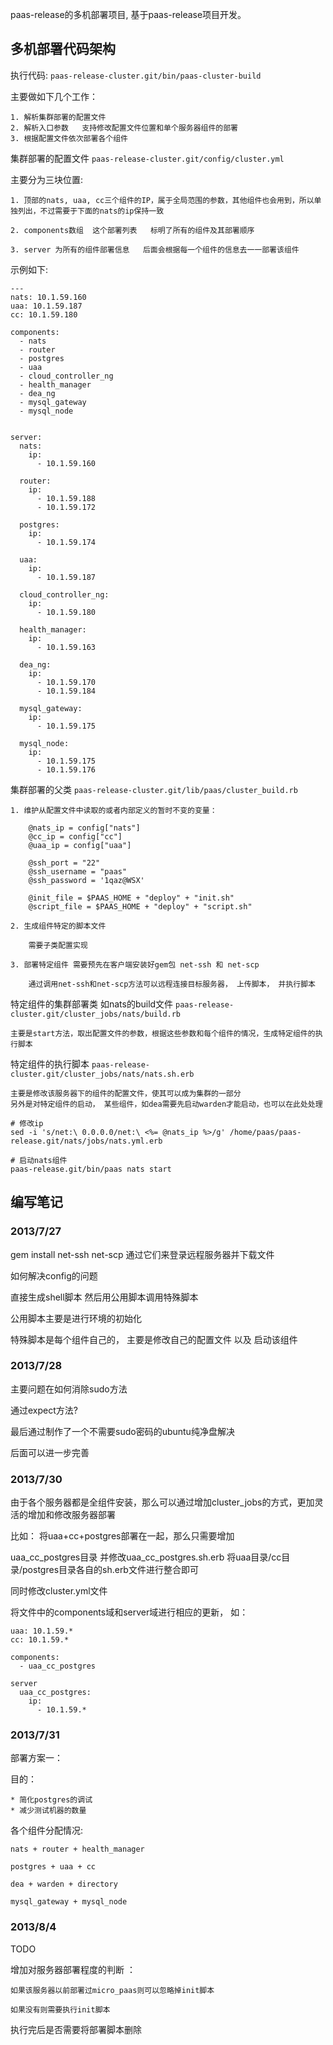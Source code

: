 paas-release的多机部署项目, 基于paas-release项目开发。

## 多机部署代码架构

执行代码: `paas-release-cluster.git/bin/paas-cluster-build`

主要做如下几个工作：

	1. 解析集群部署的配置文件
	2. 解析入口参数   支持修改配置文件位置和单个服务器组件的部署
	3. 根据配置文件依次部署各个组件

集群部署的配置文件  `paas-release-cluster.git/config/cluster.yml`

主要分为三块位置: 

	1. 顶部的nats, uaa, cc三个组件的IP，属于全局范围的参数，其他组件也会用到，所以单独列出，不过需要于下面的nats的ip保持一致

	2. components数组  这个部署列表   标明了所有的组件及其部署顺序

	3. server 为所有的组件部署信息   后面会根据每一个组件的信息去一一部署该组件

示例如下:

	---
	nats: 10.1.59.160
	uaa: 10.1.59.187
	cc: 10.1.59.180

	components:
	  - nats
	  - router
	  - postgres
	  - uaa
	  - cloud_controller_ng
	  - health_manager
	  - dea_ng
	  - mysql_gateway
	  - mysql_node


	server:
	  nats:
	    ip: 
	      - 10.1.59.160

	  router:
	    ip:
	      - 10.1.59.188
	      - 10.1.59.172

	  postgres:
	    ip:
	      - 10.1.59.174

	  uaa:
	    ip: 
	      - 10.1.59.187

	  cloud_controller_ng:
	    ip: 
	      - 10.1.59.180

	  health_manager:
	    ip: 
	      - 10.1.59.163

	  dea_ng:
	    ip:
	      - 10.1.59.170
	      - 10.1.59.184

	  mysql_gateway:
	    ip:
	      - 10.1.59.175

	  mysql_node:
	    ip:
	      - 10.1.59.175
	      - 10.1.59.176

集群部署的父类 `paas-release-cluster.git/lib/paas/cluster_build.rb`

	1. 维护从配置文件中读取的或者内部定义的暂时不变的变量：

		@nats_ip = config["nats"]
		@cc_ip = config["cc"]
		@uaa_ip = config["uaa"]

		@ssh_port = "22"
		@ssh_username = "paas"
		@ssh_password = '1qaz@WSX'

		@init_file = $PAAS_HOME + "deploy" + "init.sh"
		@script_file = $PAAS_HOME + "deploy" + "script.sh"

	2. 生成组件特定的脚本文件

		需要子类配置实现

	3. 部署特定组件 需要预先在客户端安装好gem包 net-ssh 和 net-scp

		通过调用net-ssh和net-scp方法可以远程连接目标服务器， 上传脚本， 并执行脚本

特定组件的集群部署类 如nats的build文件 `paas-release-cluster.git/cluster_jobs/nats/build.rb`
		
	主要是start方法，取出配置文件的参数，根据这些参数和每个组件的情况，生成特定组件的执行脚本

特定组件的执行脚本  `paas-release-cluster.git/cluster_jobs/nats/nats.sh.erb`

	主要是修改该服务器下的组件的配置文件，使其可以成为集群的一部分
	另外是对特定组件的启动， 某些组件，如dea需要先启动warden才能启动，也可以在此处处理

	# 修改ip
	sed -i 's/net:\ 0.0.0.0/net:\ <%= @nats_ip %>/g' /home/paas/paas-release.git/nats/jobs/nats.yml.erb

	# 启动nats组件
	paas-release.git/bin/paas nats start


## 编写笔记

### 2013/7/27

gem install net-ssh net-scp 通过它们来登录远程服务器并下载文件

如何解决config的问题

直接生成shell脚本
然后用公用脚本调用特殊脚本

公用脚本主要是进行环境的初始化

特殊脚本是每个组件自己的， 主要是修改自己的配置文件  以及 启动该组件


### 2013/7/28

主要问题在如何消除sudo方法

通过expect方法?

最后通过制作了一个不需要sudo密码的ubuntu纯净盘解决

后面可以进一步完善

### 2013/7/30

由于各个服务器都是全组件安装，那么可以通过增加cluster_jobs的方式，更加灵活的增加和修改服务器部署

比如： 将uaa+cc+postgres部署在一起，那么只需要增加

uaa\_cc\_postgres目录
并修改uaa\_cc\_postgres.sh.erb  将uaa目录/cc目录/postgres目录各自的sh.erb文件进行整合即可

同时修改cluster.yml文件

将文件中的components域和server域进行相应的更新， 如：

	uaa: 10.1.59.*
	cc: 10.1.59.*

	components:
	  - uaa_cc_postgres

	server
      uaa_cc_postgres:
        ip:
          - 10.1.59.*


### 2013/7/31

部署方案一：  

目的：

	* 简化postgres的调试   
	* 减少测试机器的数量

各个组件分配情况:

	nats + router + health_manager

	postgres + uaa + cc

	dea + warden + directory

	mysql_gateway + mysql_node

	
### 2013/8/4

TODO

增加对服务器部署程度的判断  ：  

	如果该服务器以前部署过micro_paas则可以忽略掉init脚本

	如果没有则需要执行init脚本


执行完后是否需要将部署脚本删除

